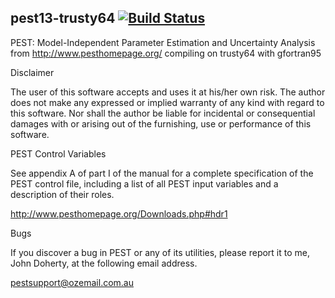 ## pest13-trusty64 [![Build Status](https://travis-ci.org/allixender/pest13-trusty64.svg)](https://travis-ci.org/allixender/pest13-trusty64)

PEST: Model-Independent Parameter Estimation and Uncertainty Analysis from http://www.pesthomepage.org/ compiling on trusty64 with gfortran95

Disclaimer

The user of this software accepts and uses it at his/her own risk.
The author does not make any expressed or implied warranty of any kind with regard to this
software. Nor shall the author be liable for incidental or consequential damages with or
arising out of the furnishing, use or performance of this software.

PEST Control Variables

See appendix A of part I of the manual for a complete specification of the PEST control file,
including a list of all PEST input variables and a description of their roles.

http://www.pesthomepage.org/Downloads.php#hdr1

Bugs

If you discover a bug in PEST or any of its utilities, please report it to me, John Doherty, at
the following email address.

pestsupport@ozemail.com.au
